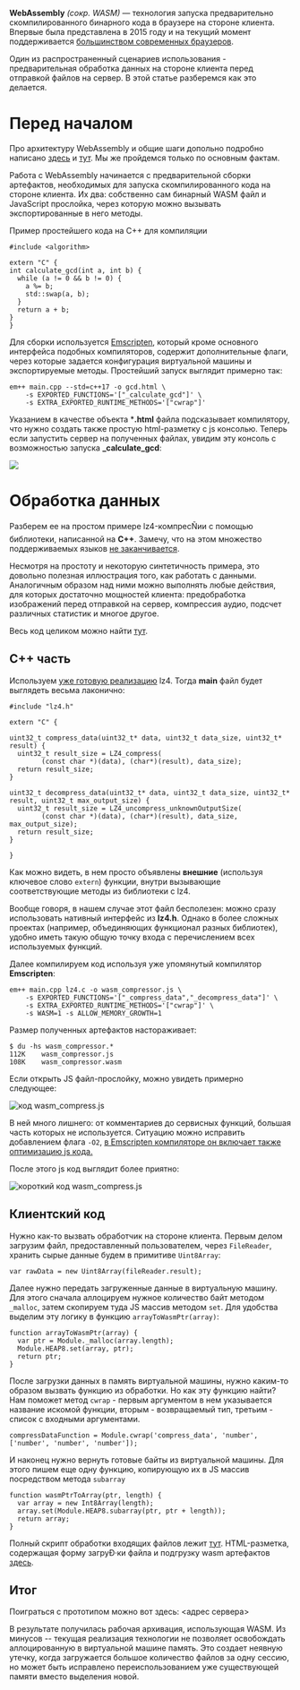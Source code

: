 **WebAssembly** *(сокр. WASM)* — технология запуска предварительно скомпилированного бинарного кода в браузере на стороне клиента. Впервые была представлена в 2015 году и на текущий момент поддерживается [большинством современных браузеров](https://caniuse.com/wasm).

Один из распространенный сценариев использования - предварительная обработка данных на стороне клиента перед отправкой файлов на сервер. В этой статье разберемся как это делается.


# Перед началом

Про архитектуру WebAssembly и общие шаги допольно подробно написано [здесь](https://habr.com/ru/post/475778/) и [тут](https://habr.com/ru/post/475778/). Мы же пройдемся только по основным фактам.

Работа с WebAssembly начинается с предварительной сборки артефактов, необходимых для запуска скомпилированного кода на стороне клиента. Их два: собственно сам бинарный WASM файл и JavaScript прослойка, через которую можно вызывать экспортированные в него методы.

Пример простейшего кода на C++ для компиляции
```
#include <algorithm>

extern "C" {
int calculate_gcd(int a, int b) {
  while (a != 0 && b != 0) {
    a %= b;
    std::swap(a, b);
  }
  return a + b;
}
}
```
Для сборки используется [Emscripten](https://emscripten.org/docs/index.html), который кроме основного интерфейса подобных компиляторов, содержит дополнительные флаги, через которые задается конфигурация виртуальной машины и экспортируемые методы. Простейший запуск выглядит примерно так:

```
em++ main.cpp --std=c++17 -o gcd.html \
    -s EXPORTED_FUNCTIONS='["_calculate_gcd"]' \
    -s EXTRA_EXPORTED_RUNTIME_METHODS='["cwrap"]'
```

Указанием в качестве объекта ***.html** файла подсказывает компилятору, что нужно создать также простую html-разметку с js консолью. Теперь если запустить сервер на полученных файлах, увидим эту консоль с возможностью запуска **_calculate_gcd**:

![](https://habrastorage.org/webt/f8/eu/ht/f8euhtigkftvegwdj0nycrgmumm.png)


# Обработка данных

Разберем ее на простом примере lz4-компресÑии с помощью библиотеки, написанной на **C++**. Замечу, что на этом множество поддерживаемых языков [не заканчивается](https://github.com/appcypher/awesome-wasm-langs).

Несмотря на простоту и некоторую синтетичность примера, это довольно полезная иллюстрация того, как работать с данными. Аналогичным образом над ними можно выполнять любые действия, для которых достаточно мощностей клиента: предобработка изображений перед отправкой на сервер, компрессия аудио, подсчет различных статистик и многое другое.

Весь код целиком можно найти [тут](https://github.com/evgenstf/wasm_data_processing).

## С++ часть

Используем [уже готовую реализацию](https://github.com/lz4/lz4) lz4. Тогда **main** файл будет выглядеть весьма лаконично:

```
#include "lz4.h"

extern "C" {

uint32_t compress_data(uint32_t* data, uint32_t data_size, uint32_t* result) {
  uint32_t result_size = LZ4_compress(
        (const char *)(data), (char*)(result), data_size);
  return result_size;
}

uint32_t decompress_data(uint32_t* data, uint32_t data_size, uint32_t* result, uint32_t max_output_size) {
  uint32_t result_size = LZ4_uncompress_unknownOutputSize(
        (const char *)(data), (char*)(result), data_size, max_output_size);
  return result_size;
}

}
```

Как можно видеть, в нем просто объявлены **внешние** (используя ключевое слово `extern`) функции, внутри вызывающие соответствующие методы из библиотеки с lz4.

Вообще говоря, в нашем случае этот файл бесполезен: можно сразу использовать нативный интерфейс из **lz4.h**. Однако в более сложных проектах (например, объединяющих функционал разных библиотек), удобно иметь такую общую точку входа с перечислением всех используемых функций.

Далее компилируем код используя уже упомянутый компилятор **Emscripten**:

```
em++ main.cpp lz4.c -o wasm_compressor.js \
    -s EXPORTED_FUNCTIONS='["_compress_data","_decompress_data"]' \
    -s EXTRA_EXPORTED_RUNTIME_METHODS='["cwrap"]' \
    -s WASM=1 -s ALLOW_MEMORY_GROWTH=1
```

Размер полученных артефактов настораживает:

```
$ du -hs wasm_compressor.*
112K    wasm_compressor.js
108K    wasm_compressor.wasm
```

Если открыть JS файл-прослойку, можно увидеть примерно следующее:

![код wasm_compress.js](https://habrastorage.org/webt/cs/8r/lx/cs8rlx29cgv0jg5ipr0l9uo5qic.png)

В ней много лишнего: от комментариев до сервисных функций, большая часть которых не используется. Ситуацию можно исправить добавлением флага `-O2`, [в Emscripten компиляторе он включает также оптимизацию js кода.](https://emscripten.org/docs/tools_reference/emcc.html#emcc-o2)

После этого js код выглядит более приятно:

![короткий код wasm_compress.js](https://habrastorage.org/webt/4b/hy/n7/4bhyn75qzzlw_v-clmtifvx0iza.png)

## Клиентский код

Нужно как-то вызвать обработчик на стороне клиента. Первым делом загрузим файл, предоставленный пользователем, через `FileReader`, хранить сырые данные будем в примитиве `Uint8Array`:

```
var rawData = new Uint8Array(fileReader.result);
```

Далее нужно передать загруженные данные в виртуальную машину. Для этого сначала аллоцируем нужное количество байт методом `_malloc`, затем скопируем туда JS массив методом `set`. Для удобства выделим эту логику в функцию `arrayToWasmPtr(array)`:

```
function arrayToWasmPtr(array) {
  var ptr = Module._malloc(array.length);
  Module.HEAP8.set(array, ptr);
  return ptr;
}
```

После загрузки данных в память виртуальной машины, нужно каким-то образом вызвать функцию из обработки. Но как эту функцию найти? Нам поможет метод `cwrap` - первым аргументом в нем указывается название искомой функции, вторым - возвращаемый тип, третьим - список с входными аргументами.

```
compressDataFunction = Module.cwrap('compress_data', 'number', ['number', 'number', 'number']);
```

И наконец нужно вернуть готовые байты из виртуальной машины. Для этого пишем еще одну функцию, копирующую их в JS массив посредством метода `subarray`

```
function wasmPtrToArray(ptr, length) {
  var array = new Int8Array(length);
  array.set(Module.HEAP8.subarray(ptr, ptr + length));
  return array;
}
```

Полный скрипт обработки входящих файлов лежит [тут](https://github.com/evgenstf/wasm_data_processing/blob/master/html_sample/handle_upload.js). HTML-разметка, содержащая форму загруÐ·ки файла и подгрузку wasm артефактов [здесь](https://github.com/evgenstf/wasm_data_processing/blob/master/html_sample/index.html).

## Итог

Поиграться с прототипом можно вот здесь: <адрес сервера>

В результате получилась рабочая архивация, использующая WASM. Из минусов -- текущая реализация технологии не позволяет освобождать аллоцированную в виртуальной машине память. Это создает неявную утечку, когда загружается большое количество файлов за одну сессию, но может быть исправлено переиспользованием уже существующей памяти вместо выделения новой.




